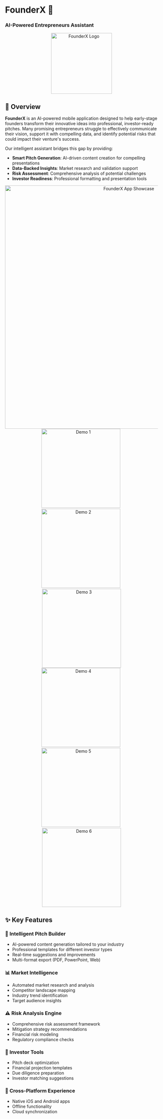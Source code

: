 # FounderX 🚀
### AI-Powered Entrepreneurs Assistant

<div align="center">
  <img src="assets/splash_feature/splash_icon.png" alt="FounderX Logo" width="200"/>
</div>

## 📖 Overview

**FounderX** is an AI-powered mobile application designed to help early-stage founders transform their innovative ideas into professional, investor-ready pitches. Many promising entrepreneurs struggle to effectively communicate their vision, support it with compelling data, and identify potential risks that could impact their venture's success.

Our intelligent assistant bridges this gap by providing:
- **Smart Pitch Generation**: AI-driven content creation for compelling presentations
- **Data-Backed Insights**: Market research and validation support
- **Risk Assessment**: Comprehensive analysis of potential challenges
- **Investor Readiness**: Professional formatting and presentation tools

<div align="center">
  <img src="assets/splash_feature/splash_icon.png" alt="FounderX App Showcase" width="800"/>
</div>

<div align="center">
  <img src="demo_images/IMG-20250913-WA0019.jpg" alt="Demo 1" width="260"/>&nbsp;
  <img src="demo_images/IMG-20250913-WA0020.jpg" alt="Demo 2" width="260"/>&nbsp;
  <img src="demo_images/IMG-20250913-WA0021.jpg" alt="Demo 3" width="260"/>
  <br/>
  <img src="demo_images/IMG-20250913-WA0022.jpg" alt="Demo 4" width="260"/>&nbsp;
  <img src="demo_images/IMG-20250913-WA0023.jpg" alt="Demo 5" width="260"/>&nbsp;
  <img src="demo_images/IMG-20250913-WA0024.jpg" alt="Demo 6" width="260"/>
</div>

## ✨ Key Features

### 🎯 **Intelligent Pitch Builder**
- AI-powered content generation tailored to your industry
- Professional templates for different investor types
- Real-time suggestions and improvements
- Multi-format export (PDF, PowerPoint, Web)

### 📊 **Market Intelligence**
- Automated market research and analysis
- Competitor landscape mapping
- Industry trend identification
- Target audience insights

### ⚠️ **Risk Analysis Engine**
- Comprehensive risk assessment framework
- Mitigation strategy recommendations
- Financial risk modeling
- Regulatory compliance checks

### 💼 **Investor Tools**
- Pitch deck optimization
- Financial projection templates
- Due diligence preparation
- Investor matching suggestions

### 📱 **Cross-Platform Experience**
- Native iOS and Android apps
- Offline functionality
- Cloud synchronization